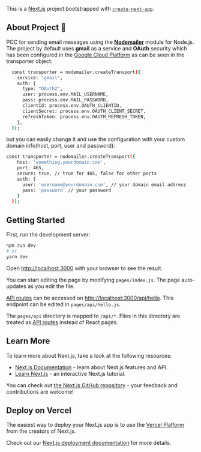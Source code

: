 This is a [Next.js](https://nextjs.org/) project bootstrapped with [`create-next-app`](https://github.com/vercel/next.js/tree/canary/packages/create-next-app).

## About Project :eyes:
POC for sending email messages using the [**Nodemailer**](https://nodemailer.com/about/) module for Node.js.
The project by default uses **gmail** as a service and **OAuth** security which has been configured in the [Google Cloud Platform](https://console.cloud.google.com/home) as can be seen in the transporter object:
```sh
  const transporter = nodemailer.createTransport({
    service: "gmail",
    auth: {
      type: "OAuth2",
      user: process.env.MAIL_USERNAME,
      pass: process.env.MAIL_PASSWORD,
      clientId: process.env.OAUTH_CLIENTID,
      clientSecret: process.env.OAUTH_CLIENT_SECRET,
      refreshToken: process.env.OAUTH_REFRESH_TOKEN,
    },
  });
```
but you can easily change it and use the configuration with your custom domain info(host, port, user and password):
```sh
const transporter = nodemailer.createTransport({
    host: 'something.yourdomain.com',
    port: 465,
    secure: true, // true for 465, false for other ports
    auth: {
      user: 'username@yourdomain.com', // your domain email address
      pass: 'password' // your password
    }
  });
```

## Getting Started

First, run the development server:

```bash
npm run dev
# or
yarn dev
```

Open [http://localhost:3000](http://localhost:3000) with your browser to see the result.

You can start editing the page by modifying `pages/index.js`. The page auto-updates as you edit the file.

[API routes](https://nextjs.org/docs/api-routes/introduction) can be accessed on [http://localhost:3000/api/hello](http://localhost:3000/api/hello). This endpoint can be edited in `pages/api/hello.js`.

The `pages/api` directory is mapped to `/api/*`. Files in this directory are treated as [API routes](https://nextjs.org/docs/api-routes/introduction) instead of React pages.

## Learn More

To learn more about Next.js, take a look at the following resources:

- [Next.js Documentation](https://nextjs.org/docs) - learn about Next.js features and API.
- [Learn Next.js](https://nextjs.org/learn) - an interactive Next.js tutorial.

You can check out [the Next.js GitHub repository](https://github.com/vercel/next.js/) - your feedback and contributions are welcome!

## Deploy on Vercel

The easiest way to deploy your Next.js app is to use the [Vercel Platform](https://vercel.com/new?utm_medium=default-template&filter=next.js&utm_source=create-next-app&utm_campaign=create-next-app-readme) from the creators of Next.js.

Check out our [Next.js deployment documentation](https://nextjs.org/docs/deployment) for more details.
